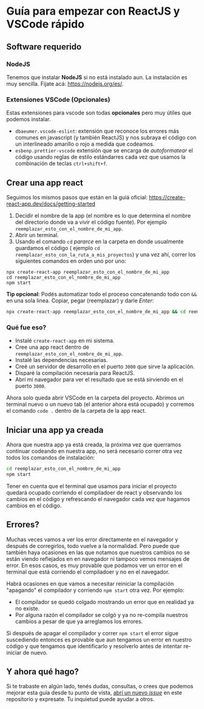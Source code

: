 # Guía para empezar con ReactJS y VSCode rápido

## Software requerido

### NodeJS

Tenemos que instalar **NodeJS** si no está instalado aun. La instalación es muy
sencilla. Fijate acá: https://nodejs.org/es/.

### Extensiones VSCode (Opcionales)

Estas extensiones para vscode son todas **opcionales** pero muy útiles que
podemos instalar.

- `dbaeumer.vscode-eslint`: extensión que reconoce los errores más comunes en
  javascript (y también ReactJS) y nos subraya el código con un interlineado
  amarillo o rojo a medida que codeamos.
- `esbenp.prettier-vscode` extensión que se encarga de _autoformatear_ el código
  usando reglas de estilo estándarres cada vez que usamos la combinación de
  teclas `ctrl+shift+f`.

## Crear una app react

Seguimos los mismos pasos que están en la guiá oficial:
https://create-react-app.dev/docs/getting-started

1. Decidir el nombre de la app (el nombre es lo que determina el nombre del
   directorio donde va a vivir el código fuente). Por ejemplo
   `reemplazar_esto_con_el_nombre_de_mi_app`.
2. Abrir un terminal.
3. Usando el comando `cd` _pararce_ en la carpeta en donde usualmente guardamos
   el código ( ejemplo `cd reemplazar_esto_con_la_ruta_a_mis_proyectos`) y una
   vez ahí, correr los siguientes comandos en orden uno por uno:

```
npx create-react-app reemplazar_esto_con_el_nombre_de_mi_app
cd reemplazar_esto_con_el_nombre_de_mi_app
npm start
```

**Tip opcional**: Podés automatizar todo el proceso concatenando todo con `&&`
en una sola linea. Copiar, pegar (reemplazar) y darle _Enter_:

```bash
npx create-react-app reemplazar_esto_con_el_nombre_de_mi_app && cd reemplazar_esto_con_el_nombre_de_mi_app && npm start
```

### Qué fue eso?

- Instalé `create-react-app` en mi sistema.
- Cree una app react dentro de `reemplazar_esto_con_el_nombre_de_mi_app`.
- Instalé las dependencias necesarias.
- Creé un servidor de desarrollo en el puerto `3000` que sirve la aplicación.
- Disparé la compilación necesaria para ReactJS.
- Abrí mi navegador para ver el resultado que se está sirviendo en el puerto
  `3000`.

Ahora solo queda abrir VSCode en la carpeta del proyecto. Abrimos un terminal
nuevo o un nuevo tab (el anterior ahora está ocupado) y corremos el comando
`code .` dentro de la carpeta de la app react.

## Iniciar una app ya creada

Ahora que nuestra app ya está creada, la próxima vez que querramos continuar
codeando en nuestra app, no será necesario correr otra vez todos los comandos de
instalación:

```bash
cd reemplazar_esto_con_el_nombre_de_mi_app
npm start
```

Tener en cuenta que el terminal que usamos para iniciar el proyecto quedará
ocupado corriendo el compiladoer de react y observando los cambios en el código
y refrescando el navegador cada vez que hagamos cambios en el código.

## Errores?

Muchas veces vamos a ver los error directamente en el navegador y después de
corregirlos, todo vuelve a la normalidad. Pero puede que también haya ocasiones
en las que notamos que nuestros cambios no se están viendo reflejados en en
navegador ni tampoco vemos mensajes de error. En esos casos, es muy provable que
podamos ver un error en el terminal que está corriendo el compiladoer y no en el
navegador.

Habrá ocasiones en que vamos a necesitar reiniciar la compilación "apagando" el
compilador y corriendo `npm start` otra vez. Por ejemplo:

- El compilador se quedó colgado mostrando un error que en realidad ya no
  existe.
- Por alguna razón el compilador se colgó y ya no re-compila nuestros cambios a
  pesar de que ya arreglamos los errores.

Si después de apagar el compilador y correr `npm start` el error sigue
suscediendo entonces es provable que aun tengamos un error en nuestro código y
que tengamos que identificarlo y resolverlo antes de intentar re-iniciar de
nuevo.

## Y ahora qué hago?

Si te trabaste en algún lado, tenés dudas, consultas, o crees que podemos
mejorar esta guía desde tu punto de vista,
[abrí un nuevo _issue_](https://github.com/Patagonian-IUPA/prog3-react-vscode/issues)
en este repositorio y expresate. Tu inquietud puede ayudar a otros.
